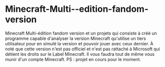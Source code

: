 # Minecraft-Multi--edition-fandom-version
Minecraft Multi-édition fandom version et un projets qui consiste à créé un programme capable d'analyser la version Minecraft qu'utilise un tiers utilisateur pour en simulé la version et pouvoir jouer avec ceux dernier. À noté que cette version n'est pas officiel et n'est pas rattaché à Microsoft qui détient les droits sur le Label Minecraft. Il vous faudra tout de même vous munir d'un compte Minecraft. PS : projet en cours pour le moment.
